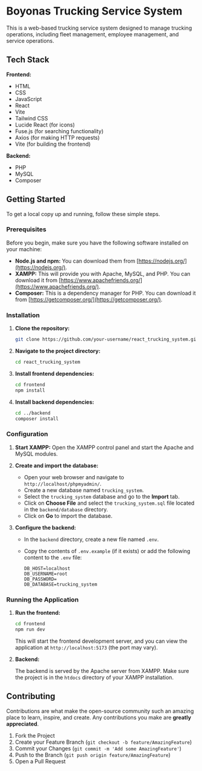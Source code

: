 # Boyonas Trucking Service System

This is a web-based trucking service system designed to manage trucking operations, including fleet management, employee management, and service operations.

## Tech Stack

**Frontend:**

*   HTML
*   CSS
*   JavaScript
*   React
*   Vite
*   Tailwind CSS
*   Lucide React (for icons)
*   Fuse.js (for searching functionality)
*   Axios (for making HTTP requests)
*   Vite (for building the frontend)


**Backend:**

*   PHP
*   MySQL
*   Composer

## Getting Started

To get a local copy up and running, follow these simple steps.

### Prerequisites

Before you begin, make sure you have the following software installed on your machine:

*   **Node.js and npm:** You can download them from [https://nodejs.org/](https://nodejs.org/).
*   **XAMPP:** This will provide you with Apache, MySQL, and PHP. You can download it from [https://www.apachefriends.org/](https://www.apachefriends.org/).
*   **Composer:** This is a dependency manager for PHP. You can download it from [https://getcomposer.org/](https://getcomposer.org/).

### Installation

1.  **Clone the repository:**

    ```bash
    git clone https://github.com/your-username/react_trucking_system.git
    ```

2.  **Navigate to the project directory:**

    ```bash
    cd react_trucking_system
    ```

3.  **Install frontend dependencies:**

    ```bash
    cd frontend
    npm install
    ```

4.  **Install backend dependencies:**

    ```bash
    cd ../backend
    composer install
    ```

### Configuration

1.  **Start XAMPP:** Open the XAMPP control panel and start the Apache and MySQL modules.

2.  **Create and import the database:**

    *   Open your web browser and navigate to `http://localhost/phpmyadmin/`.
    *   Create a new database named `trucking_system`.
    *   Select the `trucking_system` database and go to the **Import** tab.
    *   Click on **Choose File** and select the `trucking_system.sql` file located in the `backend/database` directory.
    *   Click on **Go** to import the database.

3.  **Configure the backend:**

    *   In the `backend` directory, create a new file named `.env`.
    *   Copy the contents of `.env.example` (if it exists) or add the following content to the `.env` file:

        ```
        DB_HOST=localhost
        DB_USERNAME=root
        DB_PASSWORD=
        DB_DATABASE=trucking_system
        ```

### Running the Application

1.  **Run the frontend:**

    ```bash
    cd frontend
    npm run dev
    ```

    This will start the frontend development server, and you can view the application at `http://localhost:5173` (the port may vary).

2.  **Backend:**

    The backend is served by the Apache server from XAMPP. Make sure the project is in the `htdocs` directory of your XAMPP installation.

## Contributing

Contributions are what make the open-source community such an amazing place to learn, inspire, and create. Any contributions you make are **greatly appreciated**.

1.  Fork the Project
2.  Create your Feature Branch (`git checkout -b feature/AmazingFeature`)
3.  Commit your Changes (`git commit -m 'Add some AmazingFeature'`)
4.  Push to the Branch (`git push origin feature/AmazingFeature`)
5.  Open a Pull Request